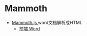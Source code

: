 # Mammoth

- [Mammoth.js ](https://github.com/mwilliamson/mammoth.js) word文档解析成HTML
  - [前端 Word ](https://segmentfault.com/a/1190000021111457?utm_medium=hao.caibaojian.com&utm_source=hao.caibaojian.com&share_user=1030000000178452)